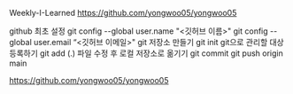 Weekly-I-Learned https://github.com/yongwoo05/yongwoo05

github 최초 설정 
git config --global user.name "<깃허브 이름>"
git config --global user.email “<깃허브 이메일>"
git 저장소 만들기
git init
git으로 관리할 대상 등록하기 
git add (.)
파일 수정 후 로컬 저장소로 옮기기
git commit 
git push origin main 

https://github.com/yongwoo05/yongwoo05
